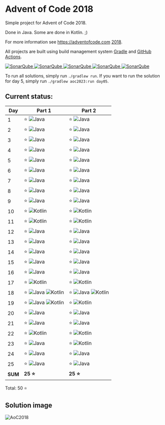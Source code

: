 # Advent of Code 2018

Simple project for Advent of Code 2018.

Done in Java. Some are done in Kotlin. ;)

For more information see https://adventofcode.com [2018](https://adventofcode.com/2018).

All projects are built using build management system
[Gradle](https://gradle.org/) and [GitHub Actions](https://docs.github.com/actions).

[![SonarQube](https://sonarcloud.io/api/project_badges/measure?project=de.havox_design.aoc%3Aadvent_of_code2018&metric=alert_status "The current SonarQube analysis status")
![SonarQube](https://sonarcloud.io/api/project_badges/measure?project=de.havox_design.aoc%3Aadvent_of_code2018&metric=coverage "The current coverage")
![SonarQube](https://sonarcloud.io/api/project_badges/measure?project=de.havox_design.aoc%3Aadvent_of_code2018&metric=bugs "The current number of SonarQube bugs")
![SonarQube](https://sonarcloud.io/api/project_badges/measure?project=de.havox_design.aoc%3Aadvent_of_code2018&metric=vulnerabilities "The current number of SonarQube vulnerabilities")
![SonarQube](https://sonarcloud.io/api/project_badges/measure?project=de.havox_design.aoc%3Aadvent_of_code2018&metric=code_smells "The current number of SonarQube code smells")](https://sonarcloud.io/dashboard?id=de.havox_design.aoc:advent_of_code2018)

To run all solutions, simply run `./gradlew run`. If you want to run the solution for day 5, simply run
`./gradlew aoc2023:run day05`.

## Current status:

| Day     | Part 1                                                  | Part 2                                                  |
|---------|---------------------------------------------------------|---------------------------------------------------------|
| 1       | ⭐ ![Java](img/java.png)                              | ⭐ ![Java](img/java.png)                              |
| 2       | ⭐ ![Java](img/java.png)                              | ⭐ ![Java](img/java.png)                              |
| 3       | ⭐ ![Java](img/java.png)                              | ⭐ ![Java](img/java.png)                              |
| 4       | ⭐ ![Java](img/java.png)                              | ⭐ ![Java](img/java.png)                              |
| 5       | ⭐ ![Java](img/java.png)                              | ⭐ ![Java](img/java.png)                              |
| 6       | ⭐ ![Java](img/java.png)                              | ⭐ ![Java](img/java.png)                              |
| 7       | ⭐ ![Java](img/java.png)                              | ⭐ ![Java](img/java.png)                              |
| 8       | ⭐ ![Java](img/java.png)                              | ⭐ ![Java](img/java.png)                              |
| 9       | ⭐ ![Java](img/java.png)                              | ⭐ ![Java](img/java.png)                              |
| 10      | ⭐ ![Kotlin](img/kotlin.png)                          | ⭐ ![Kotlin](img/kotlin.png)                          |
| 11      | ⭐ ![Kotlin](img/kotlin.png)                          | ⭐ ![Kotlin](img/kotlin.png)                          |
| 12      | ⭐ ![Java](img/java.png)                              | ⭐ ![Java](img/java.png)                              |
| 13      | ⭐ ![Java](img/java.png)                              | ⭐ ![Java](img/java.png)                              |
| 14      | ⭐ ![Java](img/java.png)                              | ⭐ ![Java](img/java.png)                              |
| 15      | ⭐ ![Java](img/java.png)                              | ⭐ ![Java](img/java.png)                              |
| 16      | ⭐ ![Java](img/java.png)                              | ⭐ ![Java](img/java.png)                              |
| 17      | ⭐ ![Kotlin](img/kotlin.png)                          | ⭐ ![Kotlin](img/kotlin.png)                          |
| 18      | ⭐ ![Java](img/java.png) ![Kotlin](img/kotlin.png) | ⭐ ![Java](img/java.png) ![Kotlin](img/kotlin.png) |
| 19      | ⭐ ![Java](img/java.png) ![Kotlin](img/kotlin.png) | ⭐ ![Kotlin](img/kotlin.png)                          |
| 20      | ⭐ ![Java](img/java.png)                              | ⭐ ![Java](img/java.png)                              |
| 21      | ⭐ ![Java](img/java.png)                              | ⭐ ![Java](img/java.png)                              |
| 22      | ⭐ ![Kotlin](img/kotlin.png)                          | ⭐ ![Kotlin](img/kotlin.png)                          |
| 23      | ⭐ ![Java](img/java.png)                              | ⭐ ![Kotlin](img/kotlin.png)                          |
| 24      | ⭐ ![Java](img/java.png)                              | ⭐ ![Java](img/java.png)                              |
| 25      | ⭐ ![Java](img/java.png)                              | ⭐ ![Java](img/java.png)                              |
| **SUM** | **25 ⭐**                                                | **25 ⭐**                                                |

Total: 50 ⭐

## Solution image
![AoC2018](img/Advent_of_Code_2018.png)
